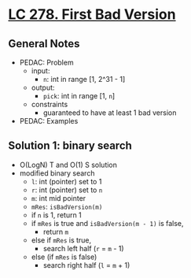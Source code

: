 # [LC 278. First Bad Version](https://leetcode.com/problems/first-bad-version/)

## General Notes

- PEDAC: Problem
  - input:
    - `n`: int in range \[1, 2^31 - 1]
  - output:
    - `pick`: int in range \[1, `n`]
  - constraints
    - guaranteed to have at least 1 bad version
- PEDAC: Examples

## Solution 1: binary search

- O(LogN) T and O(1) S solution
- modified binary search
  - `l`: int (pointer) set to 1
  - `r`: int (pointer) set to `n`
  - `m`: int mid pointer
  - `mRes`: `isBadVersion(m)`
  - if `n` is 1, return 1
  - if `mRes` is true and `isBadVersion(m - 1)` is false,
    - return `m`
  - else if `mRes` is true,
    - search left half (`r` = `m` - 1)
  - else (if `mRes` is false)
    - search right half (`l` = `m` + 1)
